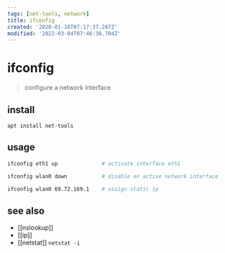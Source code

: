 ```yaml
---
tags: [net-tools, network]
title: ifconfig
created: '2020-01-16T07:17:37.287Z'
modified: '2022-03-04T07:46:36.704Z'
---
```


# ifconfig

> configure a network interface 

## install

`apt install net-tools`

## usage

```sh
ifconfig eth1 up              # activate interface eth1

ifconfig wlan0 down           # disable an active network interface

ifconfig wlan0 69.72.169.1    # assign static ip
```

## see also

- [[nslookup]]
- [[ip]]
- [[netstat]] `netstat -i`
